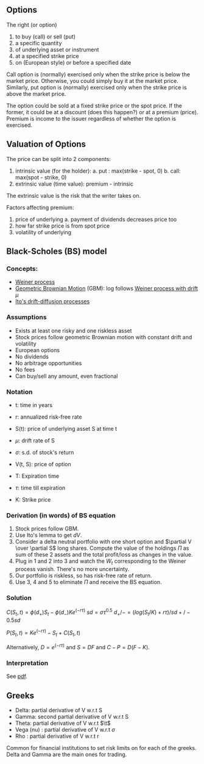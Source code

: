 ## Options

The right (or option)
1. to buy (call) or sell (put)
2. a specific quantity
3. of underlying asset or instrument
4. at a specified strike price
5. on (European style) or before a specified date

Call option is (normally) exercised only  when the strike price is below the
market price. Otherwise, you could simply buy it at the market price.
Similarly, put option is (normally) exercised only when the strike price is
above the market price.

The option could be sold at a fixed strike price or the spot price. If the
former, it could be at a discount (does this happen?) or at a premium (price).
Premium is income to the issuer regardless of whether the option is exercised.


## Valuation of Options

The price can be split into 2 components:

1. intrinsic value (for the holder):
    a. put : max(strike - spot, 0)
    b. call: max(spot - strike, 0)
2. extrinsic value (time value): premium - intrinsic

The extrinsic value is the risk that the writer takes on.

Factors affecting premium:
1. price of underlying
    a. payment of dividends decreases price too
2. how far strike price is from spot price
3. volatility of underlying

## Black-Scholes (BS) model

### Concepts:
* [Weiner process](https://en.wikipedia.org/wiki/Wiener_process#Characterisations_of_the_Wiener_process)
* [Geometric Brownian Motion](https://en.wikipedia.org/wiki/Geometric_Brownian_motion#Technical_definition:_the_SDE) (GBM): log follows [Weiner process with drift](https://en.wikipedia.org/wiki/Wiener_process#Related_processes) $\mu$
* [Ito's drift-diffusion processes](https://en.wikipedia.org/wiki/It%C3%B4%27s_lemma#It%C3%B4_drift-diffusion_processes_(due_to:_Kunita%E2%80%93Watanabe))

### Assumptions

* Exists at least one risky and one riskless asset
* Stock prices follow geometric Brownian motion with constant drift and volatility
* European options
* No dividends
* No arbitrage opportunities
* No fees
* Can buy/sell any amount, even fractional

### Notation

* t: time in years
* r: annualized risk-free rate

* S(t): price of underlying asset S at time t
* $\mu$: drift rate of S
* $\sigma$: s.d. of stock's return

* V(t, S): price of option
* T: Expiration time
* $\tau$: time till expiration
* K: Strike price

### Derivation (in words) of BS equation

1. Stock prices follow GBM.
2. Use Ito's lemma to get $dV$.
3. Consider a delta neutral portfolio with one short option and $\partial V \over \partial S$ long shares. Compute the value of the holdings $\Pi$ as sum of these 2 assets and the total profit/loss as changes in the value.
4. Plug in 1 and 2 into 3 and watch the $W_t$ corresponding to the Weiner process vanish. There's no more uncertainty.
5. Our portfolio is riskless, so has risk-free rate of return.
6. Use 3, 4 and 5 to eliminate $\Pi$ and receive the BS equation.

### Solution

$C(S_t, t) = \phi(d_+)S_t - \phi(d_-)Ke^(-r\tau)$
$sd = \sigma \tau^0.5$
$d_+/- = (log(S_t/K) + r\tau)/sd +/- 0.5sd$

$P(S_t, t) = Ke^(-r\tau) - S_t + C(S_t, t)$


Alternatively, $D = e^(-r\tau)$ and $S = DF$ and $C - P = D(F - K)$.

### Interpretation

See [pdf](https://www.ltnielsen.com/wp-content/uploads/Understanding.pdf).

## Greeks

* Delta: partial derivative of V w.r.t S
* Gamma: second partial derivative of V w.r.t S
* Theta: partial derivative of V w.r.t $\t$
* Vega (nu) : partial derivative of V w.r.t $\sigma$
* Rho : partial derivative of V w.r.t r

Common for financial institutions to set risk limits on for each of the greeks. Delta and Gamma are the main ones for trading.
